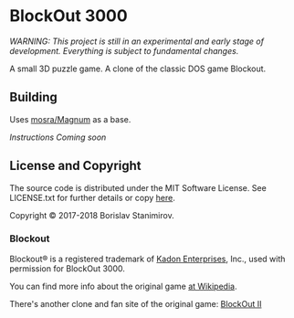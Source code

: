 # BlockOut 3000

*WARNING: This project is still in an experimental and early stage of development. Everything is subject to fundamental changes.*

A small 3D puzzle game. A clone of the classic DOS game Blockout.

## Building

Uses [mosra/Magnum](https://github.com/mosra/magnum) as a base.

*Instructions Coming soon*

## License and Copyright

The source code is distributed under the MIT Software License. See LICENSE.txt for further details or copy [here](http://opensource.org/licenses/MIT).

Copyright &copy; 2017-2018 Borislav Stanimirov.

### Blockout

Blockout&reg; is a registered trademark of [Kadon Enterprises](http://www.gamepuzzles.com/), Inc., used with permission for BlockOut 3000.

You can find more info about the original game [at Wikipedia](https://en.wikipedia.org/wiki/Blockout).

There's another clone and fan site of the original game: [BlockOut II](http://www.blockout.net/blockout2/)

